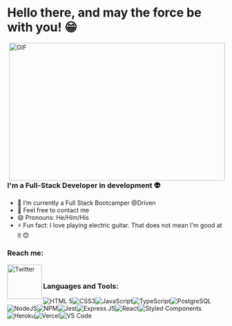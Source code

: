 # Hello there, and may the force be with you! 😁

 <img align="right" alt="GIF" src="https://c.tenor.com/izMON9ssKbAAAAAd/star-wars-obi-wan.gif" width="500" height="320" />


### I'm a Full-Stack Developer in development 👽
- 🌱 I’m currently a Full Stack Bootcamper @Driven
- 💬 Feel free to contact me
- 😄 Pronouns: He/Him/His
- ⚡ Fun fact: I love playing electric guitar. That does not mean I'm good at it 😊

### Reach me:

<img align="left" alt="Twitter" width="80px" src="https://img.shields.io/badge/Twitter-1DA1F2?style=for-the-badge&logo=twitter&logoColor=white" />

<br/>

### Languages and Tools:

<img alt="HTML 5" src="https://img.shields.io/badge/HTML5-E34F26?style=for-the-badge&logo=html5&logoColor=white"/><img alt="CSS3" src="https://img.shields.io/badge/CSS3-1572B6?style=for-the-badge&logo=css3&logoColor=white"/><img alt="JavaScript" src="https://img.shields.io/badge/JavaScript-F7DF1E?style=for-the-badge&logo=javascript&logoColor=black"/><img alt="TypeScript" src="https://img.shields.io/badge/TypeScript-007ACC?style=for-the-badge&logo=typescript&logoColor=white"/><img alt="PostgreSQL" src="https://img.shields.io/badge/PostgreSQL-316192?style=for-the-badge&logo=postgresql&logoColor=white"/><img alt="NodeJS" src="https://img.shields.io/badge/Node.js-339933?style=for-the-badge&logo=nodedotjs&logoColor=white"/><img alt="NPM" src="https://img.shields.io/badge/npm-CB3837?style=for-the-badge&logo=npm&logoColor=white"/><img alt="Jest" src="https://img.shields.io/badge/Jest-C21325?style=for-the-badge&logo=jest&logoColor=white"/><img alt="Express JS" src="https://img.shields.io/badge/Express.js-000000?style=for-the-badge&logo=express&logoColor=white"/><img alt="React" src="https://img.shields.io/badge/React-20232A?style=for-the-badge&logo=react&logoColor=61DAFB"/><img alt="Styled Components" src="https://img.shields.io/badge/styled--components-DB7093?style=for-the-badge&logo=styled-components&logoColor=white"/><img alt="Heroku" src="https://img.shields.io/badge/Heroku-430098?style=for-the-badge&logo=heroku&logoColor=white"/><img alt="Vercel" src="https://img.shields.io/badge/Vercel-000000?style=for-the-badge&logo=vercel&logoColor=white"/><img alt="VS Code" src="https://img.shields.io/badge/Visual_Studio_Code-0078D4?style=for-the-badge&logo=visual%20studio%20code&logoColor=white"/>



